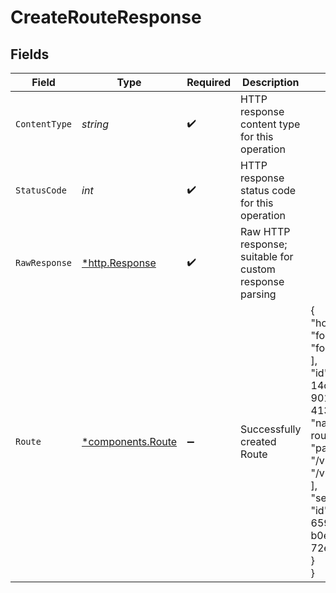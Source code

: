 # CreateRouteResponse


## Fields

| Field                                                                                                                                                                                                               | Type                                                                                                                                                                                                                | Required                                                                                                                                                                                                            | Description                                                                                                                                                                                                         | Example                                                                                                                                                                                                             |
| ------------------------------------------------------------------------------------------------------------------------------------------------------------------------------------------------------------------- | ------------------------------------------------------------------------------------------------------------------------------------------------------------------------------------------------------------------- | ------------------------------------------------------------------------------------------------------------------------------------------------------------------------------------------------------------------- | ------------------------------------------------------------------------------------------------------------------------------------------------------------------------------------------------------------------- | ------------------------------------------------------------------------------------------------------------------------------------------------------------------------------------------------------------------- |
| `ContentType`                                                                                                                                                                                                       | *string*                                                                                                                                                                                                            | :heavy_check_mark:                                                                                                                                                                                                  | HTTP response content type for this operation                                                                                                                                                                       |                                                                                                                                                                                                                     |
| `StatusCode`                                                                                                                                                                                                        | *int*                                                                                                                                                                                                               | :heavy_check_mark:                                                                                                                                                                                                  | HTTP response status code for this operation                                                                                                                                                                        |                                                                                                                                                                                                                     |
| `RawResponse`                                                                                                                                                                                                       | [*http.Response](https://pkg.go.dev/net/http#Response)                                                                                                                                                              | :heavy_check_mark:                                                                                                                                                                                                  | Raw HTTP response; suitable for custom response parsing                                                                                                                                                             |                                                                                                                                                                                                                     |
| `Route`                                                                                                                                                                                                             | [*components.Route](../../models/components/route.md)                                                                                                                                                               | :heavy_minus_sign:                                                                                                                                                                                                  | Successfully created Route                                                                                                                                                                                          | {<br/>"hosts": [<br/>"foo.example.com",<br/>"foo.example.us"<br/>],<br/>"id": "56c4566c-14cc-4132-9011-4139fcbbe50a",<br/>"name": "example-route",<br/>"paths": [<br/>"/v1",<br/>"/v2"<br/>],<br/>"service": {<br/>"id": "bd380f99-659d-415e-b0e7-72ea05df3218"<br/>}<br/>} |
